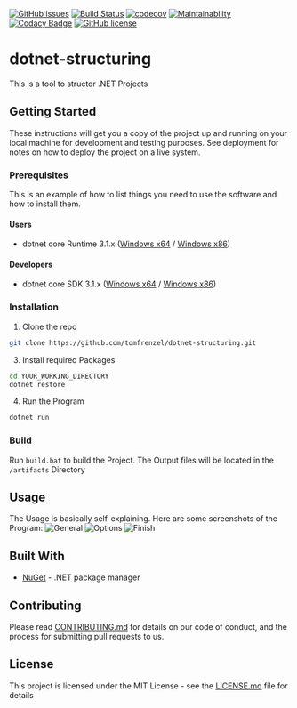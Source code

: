 [![GitHub issues](https://img.shields.io/github/issues/tomfrenzel/dotnet-structuring)](https://github.com/tomfrenzel/dotnet-structuring/issues)
[![Build Status](https://dev.azure.com/tomfrenzel/dotnet-structuring/_apis/build/status/dotnet-structuring%20CI?branchName=dev)](https://dev.azure.com/tomfrenzel/dotnet-structuring/_build/latest?definitionId=5&branchName=dev)
[![codecov](https://codecov.io/gh/tomfrenzel/dotnet-structuring/branch/dev/graph/badge.svg)](https://codecov.io/gh/tomfrenzel/dotnet-structuring)
[![Maintainability](https://api.codeclimate.com/v1/badges/7d69a0db5c5936f89192/maintainability)](https://codeclimate.com/github/tomfrenzel/dotnet-structuring/maintainability)
[![Codacy Badge](https://api.codacy.com/project/badge/Grade/16af892b784c4b049b34622c3949a3d2)](https://www.codacy.com/manual/tomfrenzel/dotnet-structuring?utm_source=github.com&amp;utm_medium=referral&amp;utm_content=tomfrenzel/dotnet-structuring&amp;utm_campaign=Badge_Grade)
[![GitHub license](https://img.shields.io/github/license/tomfrenzel/dotnet-structuring)](https://github.com/tomfrenzel/dotnet-structuring/blob/master/LICENSE)


# dotnet-structuring

This is a tool to structor .NET Projects

## Getting Started

These instructions will get you a copy of the project up and running on your local machine for development and testing purposes. See deployment for notes on how to deploy the project on a live system.

### Prerequisites

This is an example of how to list things you need to use the software and how to install them.

#### Users
* dotnet core Runtime 3.1.x ([Windows x64](https://dotnet.microsoft.com/download/dotnet-core/thank-you/runtime-aspnetcore-3.1.0-windows-x64-installer) / [Windows x86](https://dotnet.microsoft.com/download/dotnet-core/thank-you/runtime-aspnetcore-3.1.0-windows-x86-installer))

#### Developers
* dotnet core SDK 3.1.x ([Windows x64](https://dotnet.microsoft.com/download/dotnet-core/thank-you/sdk-3.1.100-windows-x64-installer) / [Windows x86](https://dotnet.microsoft.com/download/dotnet-core/thank-you/sdk-3.1.100-windows-x86-installer))

### Installation

1. Clone the repo
```sh
git clone https://github.com/tomfrenzel/dotnet-structuring.git
```
3. Install required Packages
```sh
cd YOUR_WORKING_DIRECTORY
dotnet restore
```
4. Run the Program
```sh
dotnet run
```

### Build

Run ```build.bat``` to build the Project. The Output files will be located in the ```/artifacts``` Directory

## Usage

The Usage is basically self-explaining. Here are some screenshots of the Program:
![General](https://github.com/tomfrenzel/dotnet-structuring/samples/screenshots/general.png)
![Options](https://github.com/tomfrenzel/dotnet-structuring/samples/screenshots/options.png)
![Finish](https://github.com/tomfrenzel/dotnet-structuring/samples/screenshots/finish.png)

## Built With

* [NuGet](https://www.nuget.org/) - .NET package manager

## Contributing

Please read [CONTRIBUTING.md](https://gist.github.com/PurpleBooth/b24679402957c63ec426) for details on our code of conduct, and the process for submitting pull requests to us.

## License

This project is licensed under the MIT License - see the [LICENSE.md](LICENSE.md) file for details
